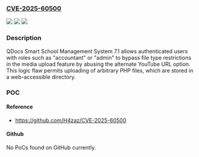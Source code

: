 ### [CVE-2025-60500](https://cve.mitre.org/cgi-bin/cvename.cgi?name=CVE-2025-60500)
![](https://img.shields.io/static/v1?label=Product&message=n%2Fa&color=blue)
![](https://img.shields.io/static/v1?label=Version&message=n%2Fa%20&color=brightgreen)
![](https://img.shields.io/static/v1?label=Vulnerability&message=n%2Fa&color=brightgreen)

### Description

QDocs Smart School Management System 7.1 allows authenticated users with roles such as "accountant" or "admin" to bypass file type restrictions in the media upload feature by abusing the alternate YouTube URL option. This logic flaw permits uploading of arbitrary PHP files, which are stored in a web-accessible directory.

### POC

#### Reference
- https://github.com/H4zaz/CVE-2025-60500

#### Github
No PoCs found on GitHub currently.

